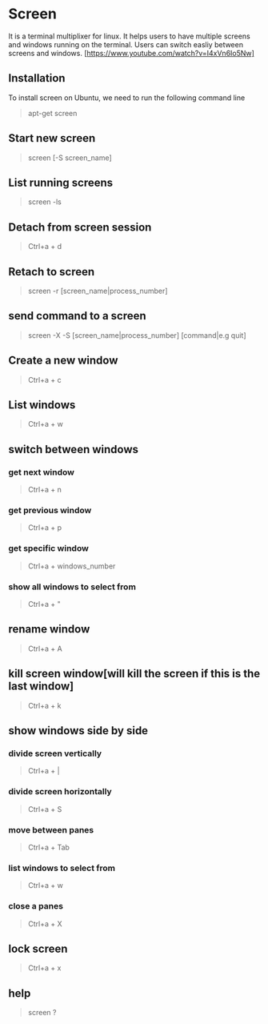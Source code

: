 # Screen 
It is a terminal multiplixer for linux. It helps users to have multiple screens and windows running on the terminal. Users can switch easliy between screens and windows.
[https://www.youtube.com/watch?v=I4xVn6Io5Nw]

## Installation
To install screen on Ubuntu, we need to run the following command line
> apt-get screen

## Start new screen
> screen [-S screen_name]

## List running screens
> screen -ls

## Detach from screen session
> Ctrl+a + d

## Retach to screen
> screen -r [screen_name|process_number]

## send command to a screen
> screen -X -S [screen_name|process_number] [command|e.g quit]

## Create a new window
> Ctrl+a + c

## List windows
> Ctrl+a + w

## switch between windows
### get next window
> Ctrl+a + n
### get previous window
> Ctrl+a + p
### get specific window
> Ctrl+a + windows_number
### show all windows to select from
> Ctrl+a + "

## rename window
> Ctrl+a + A
## kill screen window[will kill the screen if this is the last window]
> Ctrl+a + k

## show windows side by side
### divide screen vertically 
> Ctrl+a + |
### divide screen horizontally
> Ctrl+a + S
### move between panes
> Ctrl+a + Tab
### list windows to select from
> Ctrl+a + w
### close a panes
> Ctrl+a + X

## lock screen
> Ctrl+a + x

## help
> screen ?
